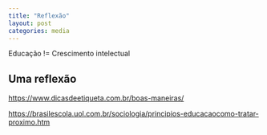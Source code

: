 ```yaml
---
title: "Reflexão"
layout: post
categories: media
---
```


Educação != Crescimento intelectual


## Uma reflexão


https://www.dicasdeetiqueta.com.br/boas-maneiras/ 

https://brasilescola.uol.com.br/sociologia/principios-educacaocomo-tratar-proximo.htm 

